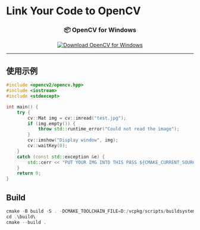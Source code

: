 # Link Your Code to OpenCV
<h3 align="center">📦 OpenCV for Windows</h3>

<p align="center">
  <a href="https://github.com/opencv/opencv/releases/download/4.10.0/opencv-4.10.0-windows.exe">
    <img src="https://img.shields.io/badge/Download-OpenCV%204.10.0-blue?style=for-the-badge&logo=windows" alt="Download OpenCV for Windows">
  </a>
</p>
<hr>

## 使用示例

```cpp
#include <opencv2/opencv.hpp>
#include <iostream>
#include <stdexcept>

int main() {
    try {
        cv::Mat img = cv::imread("test.jpg");
        if (img.empty()) {
            throw std::runtime_error("Could not read the image");
        }
        cv::imshow("Display window", img);
        cv::waitKey(0);
    }
    catch (const std::exception &e) {
        std::cerr << "PUT YOUR IMG INTO THIS PASS ${CMAKE_CURRENT_SOURCE_DIR}/opencv/build/Debug\nOpenCV " << e.what() << std::endl;
    }
    return 0;
}
```

## Build

```cpp
cmake -B build -S . -DCMAKE_TOOLCHAIN_FILE=D:/vcpkg/scripts/buildsystems/vcpkg.cmake
cd .\build\
cmake --build .
```
